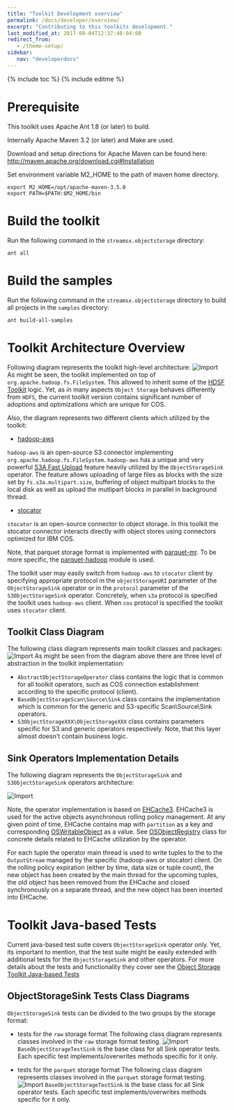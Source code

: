 ```yaml
---
title: "Toolkit Development overview"
permalink: /docs/developer/overview/
excerpt: "Contributing to this toolkits development."
last_modified_at: 2017-08-04T12:37:48-04:00
redirect_from:
   - /theme-setup/
sidebar:
   nav: "developerdocs"
---
```

{% include toc %}
{% include editme %}


# Prerequisite

This toolkit uses Apache Ant 1.8 (or later) to build.

Internally Apache Maven 3.2 (or later) and Make are used.

Download and setup directions for Apache Maven can be found here: http://maven.apache.org/download.cgi#Installation

Set environment variable M2_HOME to the path of maven home directory.

    export M2_HOME=/opt/apache-maven-3.5.0
    export PATH=$PATH:$M2_HOME/bin

# Build the toolkit

Run the following command in the `streamsx.objectstorage` directory:

    ant all

# Build the samples

Run the following command in the `streamsx.objectstorage` directory to build all projects in the `samples` directory:

    ant build-all-samples


# Toolkit Architecture Overview

Following diagram represents the toolkit high-level architecture:
![Import](/streamsx.objectstorage/doc/images/OSToolkitArchitecture.png)
As might be seen, the toolkit implemented on top of `org.apache.hadoop.fs.FileSystem`.
This allowed to inherit some of the [HDSF Toolkit](https://github.com/IBMStreams/streamsx.hdfs) logic.
Yet, as in many aspects `Object Storage` behaves differently from `HDFS`, the current
toolkit version contains significant number of adoptions and optimizations which are
unique for COS. 

Also, the diagram represents two different clients which utilized by the toolkit:
* [hadoop-aws](https://hadoop.apache.org/docs/stable/hadoop-aws/tools/hadoop-aws/index.html)

`hadoop-aws` is an open-source S3 connector implementing `org.apache.hadoop.fs.FileSystem`.
`hadoop-aws` has a unique and very powerful [S3A Fast Upload](https://hadoop.apache.org/docs/stable/hadoop-aws/tools/hadoop-aws/index.html#Stabilizing:_S3A_Fast_Upload)
feature heavily utilized by the `ObjectStorageSink` operator. The feature allows uploading of large files as blocks 
with the size set by `fs.s3a.multipart.size`, buffering of object multipart blocks to the local disk as well as 
upload the mutlipart blocks in parallel in background thread.
  
* [stocator](https://github.com/CODAIT/stocator) 

`stocator` is an open-source connector to object storage. In this toolkit the stocator connector interacts directly with object stores using connectors optimized for IBM COS.

Note, that parquet storage format is implemented with [parquet-mr](https://github.com/apache/parquet-mr).
To be more specific, the [parquet-hadoop](https://github.com/apache/parquet-mr/tree/master/parquet-hadoop) module is used.

The toolkit user may easily switch from `hadoop-aws` to `stocator` client by specifying appropriate protocol in the `objectStorageURI` 
parameter of the `ObjectStorageSink` operator or in the `protocol` parameter of the `S3ObjectStorageSink` operator. 
Concretely, when `s3a` protocol is specified the toolkit uses `hadoop-aws` client. When `cos` protocol is specified
the toolkit uses `stocator` client.

## Toolkit Class Diagram
The following class diagram represents main toolkit classes and packages:
![Import](/streamsx.objectstorage/doc/images/OSToolkitHighLevelClassDiagram.png)
As might be seen from the diagram above there are three level of abstraction in the 
toolkit implementation:
 - `AbstractObjectStorageOperator` class contains the logic that is common for all 
   toolkit operators, such as COS connection establishment according to the 
   specific protocol (client). 
 - `BaseObjectStorageScan\Source\Sink` class contains the  implementation which is common
   for the generic and S3-specific Scan\Source\Sink operators.
 - `S3ObjectStorageXXX\ObjectStorageXXX` class contains parameters specific for S3 and 
   generic operators respectively. Note, that this layer almost doesn't contain business
   logic.


## Sink Operators Implementation Details

The following diagram represents the `ObjectStorageSink` and `S3ObjectStorageSink` 
operators architecture:

![Import](/streamsx.objectstorage/doc/images/OSSinkOperatorArchitecture.png)

Note, the operator implementation is based on [EHCache3](https://www.ehcache.org/).
EHCache3 is used for the active objects asynchronous rolling policy management.
At any given point of time, EHCache contains map with `partition` as a key 
and corresponding [OSWritableObject](https://github.com/IBMStreams/streamsx.objectstorage/blob/master/com.ibm.streamsx.objectstorage/impl/java/src/com/ibm/streamsx/objectstorage/internal/sink/OSWritableObject.java) 
as a value. See [OSObjectRegistry](https://github.com/IBMStreams/streamsx.objectstorage/blob/master/com.ibm.streamsx.objectstorage/impl/java/src/com/ibm/streamsx/objectstorage/internal/sink/OSObjectRegistry.java)
class for concrete details related to EHCache utilization by the operator.

For each tuple the operator main thread is used to write tuples to the to the `OutputStream` managed by the specific
(hadoop-aws or stocator) client. On the rolling policy expiration (either by time, data size or tuple count),
the new object has been created by the main thread for the upcoming tuples,
the old object has been removed from the EHCache and closed synchronously on a separate thread,
and the new object has been inserted into EHCache.

# Toolkit Java-based Tests

Current java-based test suite covers `ObjectStorageSink` operator only.
Yet, its important to mention, that the test suite might be easily extended
with additional tests for the `ObjectStorageSink` and other operators.
For more details about the tests and functionality they cover see the 
[Object Storage Toolkit Java-based Tests](https://github.com/IBMStreams/streamsx.objectstorage/tree/master/test/java/com.ibm.streamsx.objectstorage.test)
 
## ObjectStorageSink Tests Class Diagrams

`ObjectStorageSink` tests can be divided to the two groups by the storage format:

* tests for the `raw` storage format
The following class diagram represents classes involved in the `raw` storage format testing.
![Import](/streamsx.objectstorage/doc/images/OSToolkitJavaRawTestClassDiagram.png)
`BaseObjectStorageTestSink` is the base class for all Sink operator tests. 
Each specific test implements/overwrites methods specific for it only.

* tests for the `parquet` storage format
The following class diagram represents classes involved in the `parquet` storage format testing.
![Import](/streamsx.objectstorage/doc/images/OSToolkitJavaParquetTestClassDiagram.png)
`BaseObjectStorageTestSink` is the base class for all Sink operator tests. 
Each specific test implements/overwrites  methods specific for it only.
